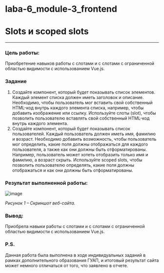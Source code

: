 # laba-6_module-3_frontend
# Slots и scoped slots
_____________________
### Цель работы:
Приобретение навыков работы с слотами и с слотами с ограниченной областью видимости с использованием Vue.js.
### Задание

1.  Создайте компонент, который будет показывать список элементов. Каждый элемент списка должен иметь заголовок и описание. Необходимо, чтобы пользователь мог вставить свой собственный HTML-код внутрь каждого элемента списка, например, чтобы добавить изображение или ссылку. Используйте слоты (slot), чтобы позволить пользователю вставлять свой собственный HTML-код внутрь каждого элемента.
2.  Создайте компонент, который будет показывать список пользователей. Каждый пользователь должен иметь имя, фамилию и возраст. Необходимо добавить возможность, чтобы пользователь мог определить, какие поля должны отображаться для каждого пользователя, а также как они должны быть отформатированы. Например, пользователь может хотеть отобразить только имя и фамилию, а возраст скрыть. Используйте scoped slots, чтобы позволить пользователю определять, какие поля должны отображаться и как они должны быть отформатированы.

### Результат выполненной работы:
![image](https://github.com/meesgloot/laba-6_module-3_frontend/assets/118816204/be4139dc-e08a-4a93-aeb4-21839039c637)
*<p>Рисунок 1 – Скриншот веб-сайта.</p>*
### Вывод:
Приобрела навыки работы с слотами и с слотами с ограниченной областью видимости с использованием Vue.js.
### P.S.
Данная работа была выполнена в ходе индивидуальных заданий в рамках дополнительного образования ГУАП, и итоговый результат сайта может немного отличаться от того, что заявлено в отчете.
